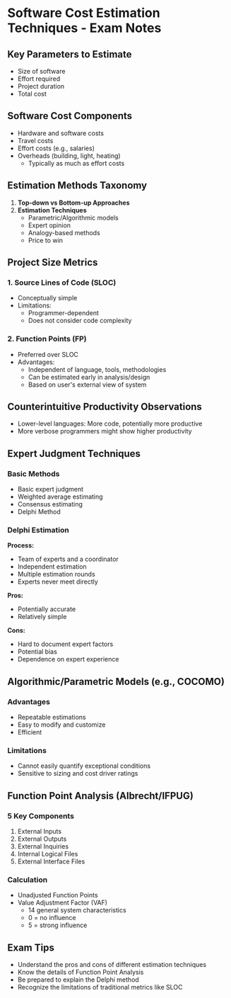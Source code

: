 # Software Cost Estimation Techniques - Exam Notes

## Key Parameters to Estimate
- Size of software
- Effort required
- Project duration
- Total cost

## Software Cost Components
- Hardware and software costs
- Travel costs
- Effort costs (e.g., salaries)
- Overheads (building, light, heating)
  - Typically as much as effort costs

## Estimation Methods Taxonomy
1. **Top-down vs Bottom-up Approaches**
2. **Estimation Techniques**
   - Parametric/Algorithmic models
   - Expert opinion
   - Analogy-based methods
   - Price to win

## Project Size Metrics
### 1. Source Lines of Code (SLOC)
- Conceptually simple
- Limitations:
  - Programmer-dependent
  - Does not consider code complexity

### 2. Function Points (FP)
- Preferred over SLOC
- Advantages:
  - Independent of language, tools, methodologies
  - Can be estimated early in analysis/design
  - Based on user's external view of system

## Counterintuitive Productivity Observations
- Lower-level languages: More code, potentially more productive
- More verbose programmers might show higher productivity

## Expert Judgment Techniques
### Basic Methods
- Basic expert judgment
- Weighted average estimating
- Consensus estimating
- Delphi Method

### Delphi Estimation
**Process:**
- Team of experts and a coordinator
- Independent estimation
- Multiple estimation rounds
- Experts never meet directly

**Pros:**
- Potentially accurate
- Relatively simple

**Cons:**
- Hard to document expert factors
- Potential bias
- Dependence on expert experience

## Algorithmic/Parametric Models (e.g., COCOMO)
### Advantages
- Repeatable estimations
- Easy to modify and customize
- Efficient

### Limitations
- Cannot easily quantify exceptional conditions
- Sensitive to sizing and cost driver ratings

## Function Point Analysis (Albrecht/IFPUG)
### 5 Key Components
1. External Inputs
2. External Outputs
3. External Inquiries
4. Internal Logical Files
5. External Interface Files

### Calculation
- Unadjusted Function Points
- Value Adjustment Factor (VAF)
  - 14 general system characteristics
  - 0 = no influence
  - 5 = strong influence

## Exam Tips
- Understand the pros and cons of different estimation techniques
- Know the details of Function Point Analysis
- Be prepared to explain the Delphi method
- Recognize the limitations of traditional metrics like SLOC
